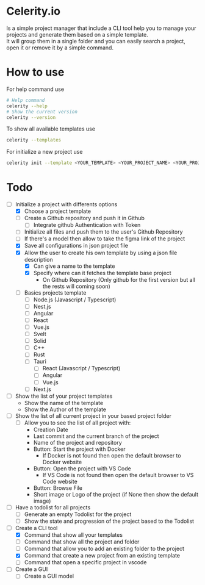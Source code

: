 # Celerity.io
Is a simple project manager that include a CLI tool help you to manage your projects and generate them based on a simple template.  
It will group them in a single folder and you can easily search a project, open it or remove it by a simple command.  

# How to use
For help command use
```bash
# Help command
celerity --help
# Show the current version
celerity --version
```
To show all available templates use
```bash
celerity --templates
```
For initialize a new project use
```bash
celerity init --template <YOUR_TEMPLATE> <YOUR_PROJECT_NAME> <YOUR_PROJECT_PATH>
```

# Todo
- [ ] Initialize a project with differents options
    - [x] Choose a project template
    - [ ] Create a Github repository and push it in Github
        - [ ] Integrate github Authentication with Token
    - [ ] Initialize all files and push them to the user's Github Repository
    - [ ] If there's a model then allow to take the figma link of the project
    - [x] Save all configurations in json project file
    - [x] Allow the user to create his own template by using a json file description
        - [x] Can give a name to the template
        - [x] Specify where can it fetches the template base project
            - On Github Repository (Only github for the first version but all the rests will coming soon)
    - [ ] Basics projects template
        - [ ] Node.js (Javascript / Typescript)
        - [ ] Nest.js
        - [ ] Angular
        - [ ] React
        - [ ] Vue.js
        - [ ] Svelt
        - [ ] Solid
        - [ ] C++
        - [ ] Rust
        - [ ] Tauri
            - [ ] React (Javascript / Typescript)
            - [ ] Angular
            - [ ] Vue.js
        - [ ] Next.js
- [ ] Show the list of your project templates
    - Show the name of the template
    - Show the Author of the template
- [ ] Show the list of all current project in your based project folder
    - [ ] Allow you to see the list of all project with:
        - Creation Date
        - Last commit and the current branch of the project
        - Name of the project and repository
        - Button: Start the project with Docker
            - If Docker is not found then open the default browser to Docker website
        - Button: Open the project with VS Code
            - If VS Code is not found then open the default browser to VS Code website
        - Button: Browse File
        - Short image or Logo of the project (if None then show the default image)
- [ ] Have a todolist for all projects
    - [ ] Generate an empty Todolist for the project
    - [ ] Show the state and progression of the project based to the Todolist
- [ ] Create a CLI tool
    - [x] Command that show all your templates
    - [ ] Command that show all the project and folder
    - [ ] Command that allow you to add an existing folder to the project
    - [x] Command that create a new project from an existing template
    - [ ] Command that open a specific project in vscode
- [ ] Create a GUI
    - [ ] Create a GUI model